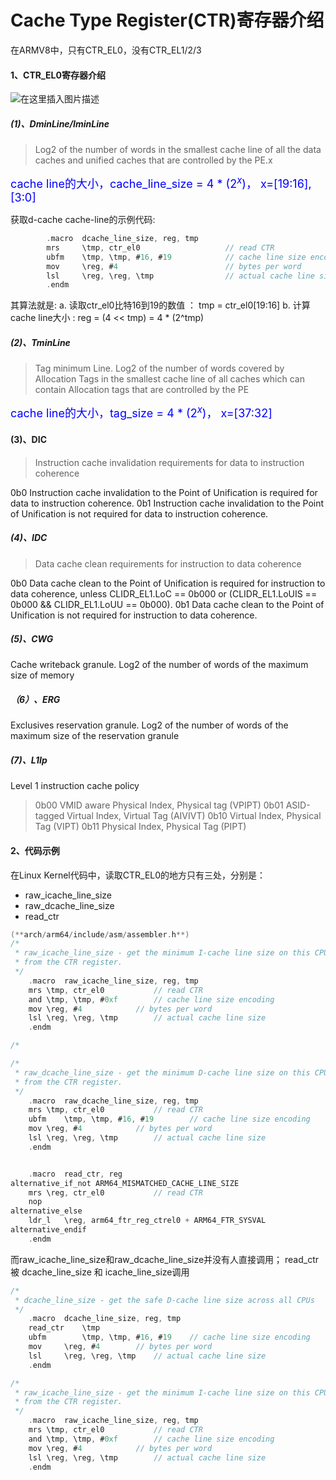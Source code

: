 # Cache Type Register(CTR)寄存器介绍



在ARMV8中，只有CTR_EL0，没有CTR_EL1/2/3

#### 1、CTR_EL0寄存器介绍
![在这里插入图片描述](https://img-blog.csdnimg.cn/20201030132525347.png#pic_center)

##### (1)、DminLine/IminLine
>Log2 of the number of words in the smallest cache line of all the data caches and unified caches that are controlled by the PE.x

<font color=blue size=4>cache line的大小，cache_line_size = 4 * ($2^x$)， x=[19:16], [3:0]</font>

获取d-cache cache-line的示例代码:
```c
        .macro  dcache_line_size, reg, tmp
        mrs     \tmp, ctr_el0                   // read CTR
        ubfm    \tmp, \tmp, #16, #19            // cache line size encoding
        mov     \reg, #4                        // bytes per word
        lsl     \reg, \reg, \tmp                // actual cache line size
        .endm
````
其算法就是:
a. 读取ctr_el0比特16到19的数值 ： tmp = ctr_el0[19:16]
b. 计算cache line大小 : reg = (4 << tmp) = 4 * (2^tmp)

##### (2)、TminLine
>Tag minimum Line. Log2 of the number of words covered by Allocation Tags in the smallest cache
line of all caches which can contain Allocation tags that are controlled by the PE

<font color=blue size=4>cache line的大小，tag_size = 4 * ($2^x$)， x=[37:32]</font>


#### (3)、DIC
>Instruction cache invalidation requirements for data to instruction coherence
>
0b0 Instruction cache invalidation to the Point of Unification is required for data to instruction coherence.
0b1 Instruction cache invalidation to the Point of Unification is not required for data to instruction coherence.


##### (4)、IDC
>Data cache clean requirements for instruction to data coherence

0b0 Data cache clean to the Point of Unification is required for instruction to data coherence,
unless CLIDR_EL1.LoC == 0b000 or (CLIDR_EL1.LoUIS == 0b000 &&
CLIDR_EL1.LoUU == 0b000).
0b1 Data cache clean to the Point of Unification is not required for instruction to data
coherence.


##### (5)、CWG
Cache writeback granule. Log2 of the number of words of the maximum size of memory

##### （6）、ERG
Exclusives reservation granule. Log2 of the number of words of the maximum size of the reservation granule 

##### (7)、L1Ip
Level 1 instruction cache policy
>0b00 VMID aware Physical Index, Physical tag (VPIPT)
0b01 ASID-tagged Virtual Index, Virtual Tag (AIVIVT)
0b10 Virtual Index, Physical Tag (VIPT)
0b11 Physical Index, Physical Tag (PIPT)

#### 2、代码示例
在Linux Kernel代码中，读取CTR_EL0的地方只有三处，分别是：
- raw_icache_line_size
- raw_dcache_line_size
- read_ctr
```c
(**arch/arm64/include/asm/assembler.h**)
/*
 * raw_icache_line_size - get the minimum I-cache line size on this CPU
 * from the CTR register.
 */
	.macro	raw_icache_line_size, reg, tmp
	mrs	\tmp, ctr_el0			// read CTR
	and	\tmp, \tmp, #0xf		// cache line size encoding
	mov	\reg, #4			// bytes per word
	lsl	\reg, \reg, \tmp		// actual cache line size
	.endm

/*

/*
 * raw_dcache_line_size - get the minimum D-cache line size on this CPU
 * from the CTR register.
 */
	.macro	raw_dcache_line_size, reg, tmp
	mrs	\tmp, ctr_el0			// read CTR
	ubfm	\tmp, \tmp, #16, #19		// cache line size encoding
	mov	\reg, #4			// bytes per word
	lsl	\reg, \reg, \tmp		// actual cache line size
	.endm


	.macro	read_ctr, reg
alternative_if_not ARM64_MISMATCHED_CACHE_LINE_SIZE
	mrs	\reg, ctr_el0			// read CTR
	nop
alternative_else
	ldr_l	\reg, arm64_ftr_reg_ctrel0 + ARM64_FTR_SYSVAL
alternative_endif
	.endm
```
而raw_icache_line_size和raw_dcache_line_size并没有人直接调用；
read_ctr被 dcache_line_size 和 icache_line_size调用
```c
/*
 * dcache_line_size - get the safe D-cache line size across all CPUs
 */
	.macro	dcache_line_size, reg, tmp
	read_ctr	\tmp
	ubfm		\tmp, \tmp, #16, #19	// cache line size encoding
	mov		\reg, #4		// bytes per word
	lsl		\reg, \reg, \tmp	// actual cache line size
	.endm

/*
 * raw_icache_line_size - get the minimum I-cache line size on this CPU
 * from the CTR register.
 */
	.macro	raw_icache_line_size, reg, tmp
	mrs	\tmp, ctr_el0			// read CTR
	and	\tmp, \tmp, #0xf		// cache line size encoding
	mov	\reg, #4			// bytes per word
	lsl	\reg, \reg, \tmp		// actual cache line size
	.endm
```